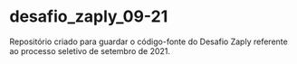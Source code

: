# desafio_zaply_09-21
Repositório criado para guardar o código-fonte do Desafio Zaply referente ao processo seletivo de setembro de 2021.
